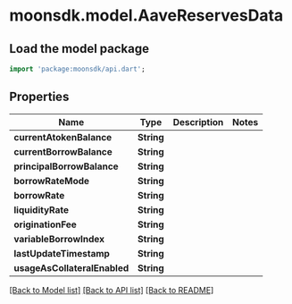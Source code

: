 # moonsdk.model.AaveReservesData

## Load the model package
```dart
import 'package:moonsdk/api.dart';
```

## Properties
Name | Type | Description | Notes
------------ | ------------- | ------------- | -------------
**currentAtokenBalance** | **String** |  | 
**currentBorrowBalance** | **String** |  | 
**principalBorrowBalance** | **String** |  | 
**borrowRateMode** | **String** |  | 
**borrowRate** | **String** |  | 
**liquidityRate** | **String** |  | 
**originationFee** | **String** |  | 
**variableBorrowIndex** | **String** |  | 
**lastUpdateTimestamp** | **String** |  | 
**usageAsCollateralEnabled** | **String** |  | 

[[Back to Model list]](../README.md#documentation-for-models) [[Back to API list]](../README.md#documentation-for-api-endpoints) [[Back to README]](../README.md)


